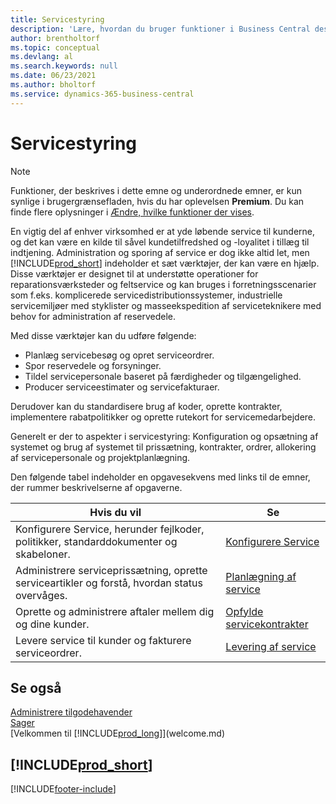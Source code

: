 ```yaml
---
title: Servicestyring
description: 'Lære, hvordan du bruger funktioner i Business Central designet til at administrere og spore services til understøttelse af reparationsservice og servicehandlinger.'
author: brentholtorf
ms.topic: conceptual
ms.devlang: al
ms.search.keywords: null
ms.date: 06/23/2021
ms.author: bholtorf
ms.service: dynamics-365-business-central
---
```

# <a name="service-management"></a>Servicestyring
> [!NOTE]
> Funktioner, der beskrives i dette emne og underordnede emner, er kun synlige i brugergrænsefladen, hvis du har oplevelsen **Premium**. Du kan finde flere oplysninger i [Ændre, hvilke funktioner der vises](ui-experiences.md).

En vigtig del af enhver virksomhed er at yde løbende service til kunderne, og det kan være en kilde til såvel kundetilfredshed og -loyalitet i tillæg til indtjening. Administration og sporing af service er dog ikke altid let, men [!INCLUDE[prod_short](includes/prod_short.md)] indeholder et sæt værktøjer, der kan være en hjælp. Disse værktøjer er designet til at understøtte operationer for reparationsværksteder og feltservice og kan bruges i forretningsscenarier som f.eks. komplicerede servicedistributionssystemer, industrielle servicemiljøer med styklister og masseekspedition af serviceteknikere med behov for administration af reservedele.  

 Med disse værktøjer kan du udføre følgende:  

* Planlæg servicebesøg og opret serviceordrer.  
* Spor reservedele og forsyninger.  
* Tildel servicepersonale baseret på færdigheder og tilgængelighed.  
* Producer serviceestimater og servicefakturaer.  

Derudover kan du standardisere brug af koder, oprette kontrakter, implementere rabatpolitikker og oprette rutekort for servicemedarbejdere.  

Generelt er der to aspekter i servicestyring: Konfiguration og opsætning af systemet og brug af systemet til prissætning, kontrakter, ordrer, allokering af servicepersonale og projektplanlægning.  

Den følgende tabel indeholder en opgavesekvens med links til de emner, der rummer beskrivelserne af opgaverne.   

|**Hvis du vil**|**Se**|  
|------------|-------------|  
|Konfigurere Service, herunder fejlkoder, politikker, standarddokumenter og skabeloner.|[Konfigurere Service](service-setup-service.md)|  
|Administrere serviceprissætning, oprette serviceartikler og forstå, hvordan status overvåges.|[Planlægning af service](service-plan-service.md)|  
|Oprette og administrere aftaler mellem dig og dine kunder.|[Opfylde servicekontrakter](service-fulfill-service-contracts.md)|  
|Levere service til kunder og fakturere serviceordrer.|[Levering af service](service-deliver-service.md)|  

## <a name="see-also"></a>Se også
[Administrere tilgodehavender](receivables-manage-receivables.md)   
[Sager](projects-how-create-jobs.md)   
[Velkommen til [!INCLUDE[prod_long](includes/prod_long.md)]](welcome.md)

## [!INCLUDE[prod_short](includes/free_trial_md.md)]  


[!INCLUDE[footer-include](includes/footer-banner.md)]
